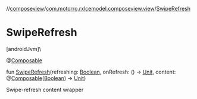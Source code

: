//[composeview](../../index.md)/[com.motorro.rxlcemodel.composeview.view](index.md)/[SwipeRefresh](-swipe-refresh.md)

# SwipeRefresh

[androidJvm]\

@[Composable](https://developer.android.com/reference/kotlin/androidx/compose/runtime/Composable.html)

fun [SwipeRefresh](-swipe-refresh.md)(refreshing: [Boolean](https://kotlinlang.org/api/latest/jvm/stdlib/kotlin/-boolean/index.html), onRefresh: () -&gt; [Unit](https://kotlinlang.org/api/latest/jvm/stdlib/kotlin/-unit/index.html), content: @[Composable](https://developer.android.com/reference/kotlin/androidx/compose/runtime/Composable.html)([Boolean](https://kotlinlang.org/api/latest/jvm/stdlib/kotlin/-boolean/index.html)) -&gt; [Unit](https://kotlinlang.org/api/latest/jvm/stdlib/kotlin/-unit/index.html))

Swipe-refresh content wrapper

